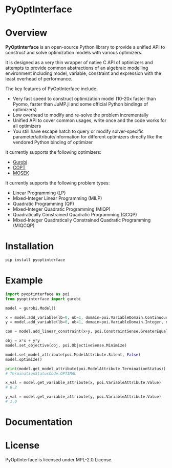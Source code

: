 PyOptInterface
=======

# Overview

**PyOptInterface** is an open-source Python library to provide a unified API to construct and solve optimization models with various optimizers.

It is designed as a very thin wrapper of native C API of optimizers and attempts to provide common abstractions of an algebraic modelling environment including model, variable, constraint and expression with the least overhead of performance.

The key features of PyOptInterface include:
- Very fast speed to construct optimization model (10-20x faster than Pyomo, faster than JuMP.jl and some official Python bindings of optimizers)
- Low overhead to modify and re-solve the problem incrementally
- Unified API to cover common usages, write once and the code works for all optimizers
- You still have escape hatch to query or modify solver-specific parameter/attribute/information for different optimizers directly like the vendored Python binding of optimizer

It currently supports the following optimizers:
- [Gurobi](https://www.gurobi.com/)
- [COPT](https://shanshu.ai/copt)
- [MOSEK](https://www.mosek.com/)

It currently supports the following problem types:
- Linear Programming (LP)
- Mixed-Integer Linear Programming (MILP)
- Quadratic Programming (QP)
- Mixed-Integer Quadratic Programming (MIQP)
- Quadratically Constrained Quadratic Programming (QCQP)
- Mixed-Integer Quadratically Constrained Quadratic Programming (MIQCQP)

# Installation
```bash
pip install pyoptinterface
```

# Example
```python
import pyoptinterface as poi
from pyoptinterface import gurobi

model = gurobi.Model()

x = model.add_variable(lb=0, ub=1, domain=poi.VariableDomain.Continuous, name="x")
y = model.add_variable(lb=0, ub=1, domain=poi.VariableDomain.Integer, name="y")

con = model.add_linear_constraint(x+y, poi.ConstraintSense.GreaterEqual, 1.2, name="con")

obj = x*x + y*y
model.set_objective(obj, poi.ObjectiveSense.Minimize)

model.set_model_attribute(poi.ModelAttribute.Silent, False)
model.optimize()

print(model.get_model_attribute(poi.ModelAttribute.TerminationStatus))
# TerminationStatusCode.OPTIMAL

x_val = model.get_variable_attribute(x, poi.VariableAttribute.Value)
# 0.2

y_val = model.get_variable_attribute(y, poi.VariableAttribute.Value)
# 1.0
```

# Documentation

# License
PyOptInterface is licensed under MPL-2.0 License.